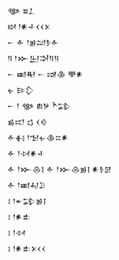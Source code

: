 <div class='block'>
<div class='line'>𒀲 𒊺𒁇</div>
<div class='line'>𒊭 𒁹𒀭𒈦𒌋𒌋𒉽</div>
<div class='line'>𒀸 𒅆 𒁹𒂊𒁺𒊩𒅆</div>
<div class='line'>𒀀 𒁹𒁍𒌨𒋫𒀀𒀀</div>
<div class='line'>𒀸 𒀜𒊑 𒀸 𒀏𒆠 𒋧𒀭</div>
<div class='line'>𒉡 𒄿𒁷</div>
<div class='line'>𒀸 𒁹 𒀲 𒑔𒃻 𒋻𒁉</div>
<div class='line'>𒌗𒀊 𒌓 𒌋𒄰</div>
<div class='line'>𒅆𒈬 𒁹𒈠𒉡𒆠𒇹𒀭</div>
<div class='line'>𒅆 𒁹𒀴𒀭𒈦</div>
<div class='line'>𒅆 𒁹𒁍𒁲𒋙 𒅆 𒁹𒁍𒁲𒂊𒋙 𒀭𒊩𒌆</div>
<div class='line'>𒅆 𒁹𒀜𒄷𒊒</div>
<div class='line'>𒑱 𒁹𒄬𒁉𒂊𒋙</div>
<div class='line'>𒑱 𒁹𒀭𒉺</div>
<div class='line'>𒑱 𒁹𒀴</div>
<div class='line'>𒑱 𒁹𒀭𒉺𒉽𒌋𒌋</div>
</div>